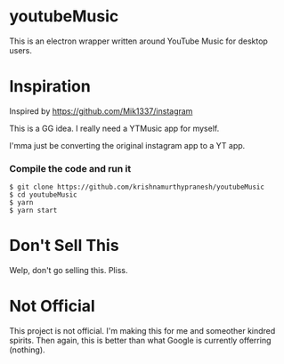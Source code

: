 # youtubeMusic
This is an electron wrapper written around YouTube Music for desktop users.

# Inspiration
Inspired by https://github.com/Mik1337/instagram

This is a GG idea. I really need a YTMusic app for myself.

I'mma just be converting the original instagram app to a YT app.

### Compile the code and run it
```
$ git clone https://github.com/krishnamurthypranesh/youtubeMusic
$ cd youtubeMusic
$ yarn
$ yarn start
```
# Don't Sell This
Welp, don't go selling this. Pliss.

# Not Official
This project is not official. I'm making this for me and someother kindred spirits. 
Then again, this is better than what Google is currently offerring (nothing).
